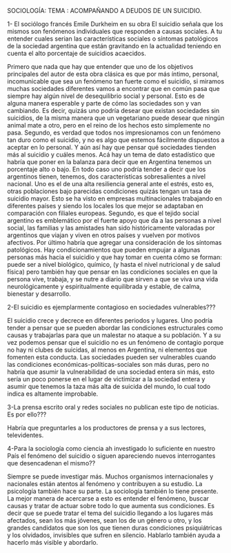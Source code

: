 SOCIOLOGÍA:
TEMA : ACOMPAÑANDO A DEUDOS DE UN SUICIDIO.


1- El sociólogo francés Emile Durkheim en su obra El suicidio señala que los mismos son fenómenos individuales que responden a causas sociales. A tu entender cuales serian las características sociales o síntomas patológicos de la sociedad argentina que están gravitando en la actualidad teniendo en cuenta el alto porcentaje de suicidios acaecidos.

Primero que nada que hay que entender que uno de los objetivos principales del autor de esta obra clásica es que por más íntimo, personal, incomunicable que sea un fenómeno tan fuerte como el suicidio, si miramos muchas sociedades diferentes vamos a encontrar que en común pasa que siempre hay algún nivel de desequilibrio social y personal. Esto es de alguna manera esperable y parte de cómo las sociedades son y van cambiando. Es decir, quizás uno podría desear que existan sociedades sin suicidios, de la misma manera que un vegetariano puede desear que ningún animal mate a otro, pero en el reino de los hechos esto simplemente no pasa. 
Segundo, es verdad que todos nos impresionamos con un fenómeno tan duro como el suicidio, y no es algo que estemos fácilmente dispuestos a aceptar en lo personal. Y aún así hay que pensar qué sociedades tienden más al suicidio y cuáles menos. Acá hay un tema de dato estadístico que habría que poner en la balanza para decir que en Argentina tenemos un porcentaje alto o bajo.
En todo caso uno podría tender a decir que los argentinos tienen, tenemos, dos características sobresalientes a nivel nacional. Uno es el de una alta resiliencia general ante el estrés, esto es, otras poblaciones bajo parecidas condiciones quizás tengan un tasa de suicidio mayor. Esto se ha visto en empresas multinacionales trabajando en diferentes países y siendo los locales los que mejor se adaptaban en comparación con filiales europeas. Segundo, es que el tejido social argentino es emblemático por el fuerte apoyo que da a las personas a nivel social, las familias y las amistades han sido históricamente valoradas por argentinos que viajan y viven en otros países y vuelven por motivos afectivos.
Por último habría que agregar una consideración de los síntomas patológicos. Hay condicionamientos que pueden empujar a algunas personas más hacia el suicidio y que hay tomar en cuenta cómo se forman: puede ser a nivel biológico, químico, (y hasta el nivel nutricional y de salud física) pero también hay que pensar en las condiciones sociales en que la persona vive, trabaja, y se nutre a diario que sirven a que se viva una vida neurológicamente y espiritualmente equilibrada y estable, de calma, bienestar y desarrollo.

2-El suicidio es ejemplarmente contagioso en sociedades vulnerables???

El suicidio crece y decrece en diferentes periodos y lugares. Uno podría tender a pensar que se pueden abordar las condiciones estructurales como causas y trabajarlas para que un malestar no ataque a su población. Y a su vez podemos pensar que el suicidio no es un fenómeno de contagio porque no hay ni clubes de suicidas, al menos en Argentina, ni elementos que fomenten esta conducta. Las sociedades pueden ser vulnerables cuando las condiciones económicas-políticas-sociales son más duras, pero no habría que asumir la vulnerabilidad de una sociedad entera sin más, esto sería un poco ponerse en el lugar de victimizar a la sociedad entera y asumir que tenemos la taza más alta de suicida del mundo, lo cual todo indica es altamente improbable.

3-La prensa escrito oral y redes sociales no publican este tipo de noticias. Es por ello???

Habría que preguntarles a los productores de prensa y a sus lectores, televidentes.

4-Para la sociología como ciencia ah investigado lo suficiente en nuestro País el fenómeno del suicidio o siguen apareciendo nuevos interrogantes que desencadenan el mismo??

Siempre se puede investigar más. Muchos organismos internacionales y nacionales están atentos al fenómeno y contribuyen a su estudio. La psicología también hace su parte. La sociología también lo tiene presente. La mejor manera de acercarse a esto es entender el fenómeno, buscar causas y tratar de actuar sobre todo lo que aumenta sus condiciones. Es decir que se puede tratar el tema del suicidio llegando a los lugares más afectados, sean los más jóvenes, sean los de un género u otro, y los grandes candidatos que son los que tienen duras condiciones psiquiátricas y los olvidados, invisibles que sufren en silencio. Hablarlo también ayuda a hacerlo más visible y abordarlo. 
